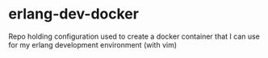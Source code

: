 # erlang-dev-docker
Repo holding configuration used to create a docker container that I can use for my erlang development environment (with vim)
